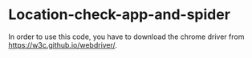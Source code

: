 # Location-check-app-and-spider
In order to use this code, you have to download the chrome driver from https://w3c.github.io/webdriver/.
